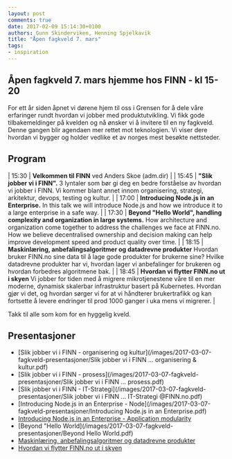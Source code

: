 ```yaml
---
layout: post
comments: true
date: 2017-02-09 15:14:30+0100
authors: Gunn Skinderviken, Henning Spjelkavik
title: "Åpen fagkveld 7. mars"
tags:
- inspiration
---
```


## Åpen fagkveld 7. mars hjemme hos FINN - kl 15-20

For ett år siden åpnet vi dørene hjem til oss i Grensen for å dele våre erfaringer rundt hvordan vi jobber med produktutvikling. Vi fikk gode tilbakemeldinger på kvelden og nå ønsker vi å invitere til en ny fagkveld. Denne gangen blir agendaen mer rettet mot teknologien. Vi viser dere hvordan vi bygger og holder vedlike et av norges mest besøkte nettsteder.


## Program

| 15:30 | **Velkommen til FINN** ved Anders Skoe (adm.dir) |
| 15:45 | **"Slik jobber vi i FINN".** 3 lyntaler som bør gi deg en bedre forståelse av hvordan vi jobber i FINN. Vi kommer blant annet innom organisering, strategi, arkitektur, devops, testing og kultur. |
| 17:00 | **Introducing Node.js in an Enterprise.** In this talk we will introduce Node.js and how we introduce it to a large enterprise in a safe way. |
| 17:30 | **Beyond "Hello World", handling complexity and organization in large systems.** How architecture and organization come together to address the challenges we face at FINN.no. How we believe decentralised ownership and decision making can help improve development speed and product quality over time. |
| 18:15 | **Maskinlæring, anbefalingsalgoritmer og datadrevne produkter** Hvordan bruker FINN.no sine data til å lage gode produkter for brukerne sine? Hvilke datadrevne produkter har vi, hvordan lager vi anbefalinger for brukeren og hvordan forbedres algoritmene bak. |
| 18:45 | **Hvordan vi flytter FINN.no ut i skyen** Vi jobber for tiden med å migrere mikrotjenestene våre til en mer moderne, dynamisk skalerbar infrastruktur basert på Kubernetes. Hvordan gjør vi det, og hvordan sørger vi for at vi håndterer brukertrafikk og kan fortsette å levere endringer til prod 1000 ganger i uka mens vi migrerer. |


Takk til alle som kom for en hyggelig kveld. 

## Presentasjoner

* [Slik jobber vi i FINN - organisering og kultur](/images/2017-03-07-fagkveld-presentasjoner/Slik jobber vi i FINN ... organisering & kultur.pdf)
* [Slik jobber vi i FINN - prosess](/images/2017-03-07-fagkveld-presentasjoner/Slik jobber vi i FINN … prosess.pdf)
* [Slik jobber vi i FINN - IT-Strategi](/images/2017-03-07-fagkveld-presentasjoner/Slik jobber vi i FINN ... IT-Strategi @FINN.no.pdf)
* [Introducing Node.js in an Enterprise - Node](/images/2017-03-07-fagkveld-presentasjoner/Introducing Node.js in an Enterprise.pdf)
* [Introducing Node.js in an Enterprise - Application modularity](/images/2017-03-07-fagkveld-presentasjoner/finn.node.modulized/index.html)
* [Beyond "Hello World](/images/2017-03-07-fagkveld-presentasjoner/Beyond Hello World.pdf)
* [Maskinlæring, anbefalingsalgoritmer og datadrevne produkter](/images/2017-03-07-fagkveld-presentasjoner/MachineLearning@finn.pdf)
* [Hvordan vi flytter FINN.no ut i skyen](https://docs.google.com/presentation/d/1Yy7VswgxZb6olZtGhXN3fRFR6Hk1dXWb1a60mihnWsY/edit#slide=id.g16e8500e57_0_269)
